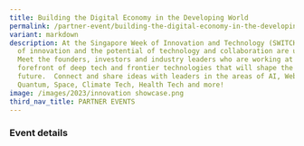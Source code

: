 ```yaml
---
title: Building the Digital Economy in the Developing World
permalink: /partner-event/building-the-digital-economy-in-the-developing-world-2024/
variant: markdown
description: At the Singapore Week of Innovation and Technology (SWITCH) sparks
  of innovation and the potential of technology and collaboration are unleashed.
  Meet the founders, investors and industry leaders who are working at the
  forefront of deep tech and frontier technologies that will shape the
  future.  Connect and share ideas with leaders in the areas of AI, Web3,
  Quantum, Space, Climate Tech, Health Tech and more!
image: /images/2023/innovation showcase.png
third_nav_title: PARTNER EVENTS
---
```

<h3>Event details</h3>
<p></p>
<p></p>